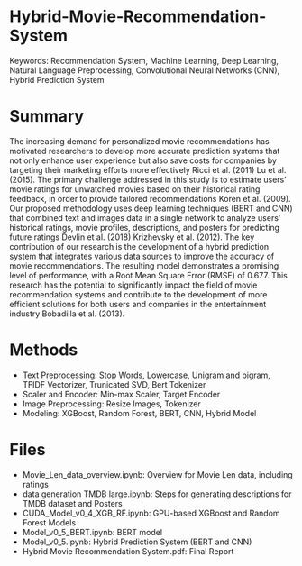 # Hybrid-Movie-Recommendation-System
Keywords: Recommendation System, Machine Learning, Deep Learning, Natural Language Preprocessing, Convolutional Neural Networks (CNN), Hybrid Prediction System

# Summary
The increasing demand for personalized movie recommendations has motivated researchers to develop more accurate prediction systems that not only enhance user experience but also save costs for companies by targeting their marketing efforts more effectively
Ricci et al. (2011) Lu et al. (2015). The primary challenge addressed in this study is to estimate users’ movie ratings for unwatched movies based on their historical rating feedback, in
order to provide tailored recommendations Koren et al. (2009). Our proposed methodology
uses deep learning techniques (BERT and CNN) that combined text and images data in a
single network to analyze users’ historical ratings, movie profiles, descriptions, and posters
for predicting future ratings Devlin et al. (2018) Krizhevsky et al. (2012).
The key contribution of our research is the development of a hybrid prediction system
that integrates various data sources to improve the accuracy of movie recommendations.
The resulting model demonstrates a promising level of performance, with a Root Mean
Square Error (RMSE) of 0.677. This research has the potential to significantly impact
the field of movie recommendation systems and contribute to the development of more
efficient solutions for both users and companies in the entertainment industry Bobadilla
et al. (2013).

# Methods
* Text Preprocessing: Stop Words, Lowercase, Unigram and bigram, TFIDF Vectorizer, Trunicated SVD, Bert Tokenizer
* Scaler and Encoder: Min-max Scaler, Target Encoder
* Image Preprocessing: Resize Images, Tokenizer
* Modeling: XGBoost, Random Forest, BERT, CNN, Hybrid Model

# Files
* Movie_Len_data_overview.ipynb: Overview for Movie Len data, including ratings 
* data generation TMDB large.ipynb: Steps for generating descriptions for TMDB dataset and Posters
* CUDA_Model_v0_4_XGB_RF.ipynb: GPU-based XGBoost and Random Forest Models
* Model_v0_5_BERT.ipynb: BERT model
* Model_v0_5.ipynb: Hybrid Prediction System (BERT and CNN)
* Hybrid Movie Recommendation System.pdf: Final Report
